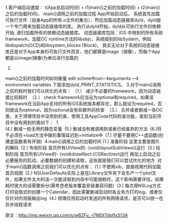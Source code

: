 1.客户端启动速度：
t(App总启动时间) = t1(main()之前的加载时间) + t2(main()之后的加载时间)。
main()调用之前的加载过程
App开始启动后， 系统首先加载可执行文件（自身App的所有.o文件的集合），然后加载动态链接库dyld，dyld是一个专门用来加载动态链接库的库。 执行从dyld开始，dyld从可执行文件的依赖开始, 递归加载所有的依赖动态链接库。 动态链接库包括：iOS 中用到的所有系统 framework，加载OC runtime方法的libobjc，系统级别的libSystem，例如libdispatch(GCD)和libsystem_blocks (Block)。
其实无论对于系统的动态链接库还是对于App本身的可执行文件而言，他们都算是image（镜像），而每个App都是以image(镜像)为单位进行加载的

2.
main()之前的加载时间如何衡量
edit schme中run—》arguments —》environment variables 下面添加dyld_PRINT_STATISTICS。
3.对于main()调用之前的耗时我们可以优化的点有：
	（1.）	减少不必要的framework，因为动态链接比较耗时 
	（2.）	check framework应当设为optional和required，如果该framework在当前App支持的所有iOS系统版本都存在，那么就设为required，否则就设为optional，因为optional会有些额外的检查 
	（3.）	合并或者删减一些OC类，关于清理项目中没用到的类，使用工具AppCode代码检查功能，查到当前项目中没有用到的类如下： 	1.	
	(4.)	删减一些无用的静态变量 
	(5.)	删减没有被调用到或者已经废弃的方法 
(6.)将不必须在+load方法中做的事情延迟到+initialize中 
	(7.)	尽量不要用C++虚函数(创建虚函数表有开销) 
4.main()调用之后的加载时间
	(1.)	准备阶段 这里主要是图片的解码 
	(2.)	布局阶段 首页所有UIView的- (void)layoutSubViews()运行 
	(3.)	绘制阶段 首页所有UIView的- (void)drawRect:(CGRect)rect运行 再加上启动之后必要服务的启动、必要数据的创建和读取，这些就是我们可以尝试优化的地方 
对于main()函数调用之前我们可以优化的点有：
	(1.)	不使用xib，直接视用代码加载首页视图 
	(2.)	NSUserDefaults实际上是在Library文件夹下会生产一个plist文件，如果文件太大的话一次能读取到内存中可能很耗时，这个影响需要评估，如果耗时很大的话需要拆分(需考虑老版本覆盖安装兼容问题) 
	(3.)	每次用NSLog方式打印会隐式的创建一个Calendar，因此需要删减启动时各业务方打的log，或者仅仅针对内测版输出log 
	(4.)	梳理应用启动时发送的所有网络请求，是否可以统一在异步线程请求 

原文：http://mp.weixin.qq.com/s/wBZFv_-l7MDtTdofIxS13A

